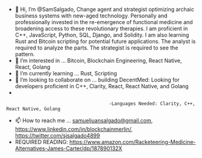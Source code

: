 - 👋 Hi, I’m @SamSalgado, Change agent and strategist optimizing archaic business systems with new-aged technology. Personally and professionally invested in the re-emergence of functional medicine and broadening access to these revolutionary therapies. I am proficient in C++, JavaScript, Python, SQL, Django, and Solidity. I am also learning Rust and Bitcoin scripting for potential future applications. The analyst is required to analyze the parts. The strategist is required to see the pattern.
- 👀 I’m interested in ... Bitcoin, Blockchain Engineering, React Native, React, Golang
- 🌱 I’m currently learning ...  Rust, Scripting
- 💞️ I’m looking to collaborate on ... building DecentMed: Looking for developers proficient in C++, Clarity, React, React Native, and Golang
- 

                                          -Languages Needed: Clarity, C++, React Native, Golang
- 📫 How to reach me ... samueljuansalgado@gmail.com, https://www.linkedin.com/in/blockchainmerlin/, https://twitter.com/sjsalgado4899
- REQUIRED READING: https://www.amazon.com/Racketeering-Medicine-Alternatives-James-Carter/dp/187890132X

<!---
THEMERLINGROUP/THEMERLINGROUP is a ✨ special ✨ repository because its `README.md` (this file) appears on your GitHub profile.
You can click the Preview link to take a look at your changes.
--->


